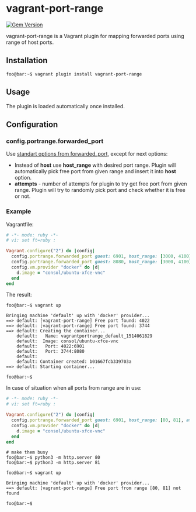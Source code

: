 # vagrant-port-range

[![Gem Version](https://badge.fury.io/rb/vagrant-port-range.svg)](https://badge.fury.io/rb/vagrant-port-range)

vagrant-port-range is a Vagrant plugin for mapping forwarded ports using range of host ports.

## Installation

```console
foo@bar:~$ vagrant plugin install vagrant-port-range
```

## Usage

The plugin is loaded automatically once installed.

## Configuration

### config.portrange.forwarded_port

Use [standart options from forwarded_port](https://www.vagrantup.com/docs/networking/forwarded_ports.html), except for next options:
* Instead of **host** use **host_range** with desired port range. Plugin will automatically pick free port from given range and insert it into **host** option.
* **attempts** - number of attempts for plugin to try get free port from given range. Plugin will try to randomly pick port and check whether it is free or not.

### Example

Vagrantfile:

```ruby
# -*- mode: ruby -*-
# vi: set ft=ruby :

Vagrant.configure("2") do |config|
  config.portrange.forwarded_port guest: 6901, host_range: [3000, 4100], attempts: 10
  config.portrange.forwarded_port guest: 8080, host_range: [3000, 4100], attempts: 10
  config.vm.provider "docker" do |d|
    d.image = "consol/ubuntu-xfce-vnc"
  end
end

```

The result:

```console
foo@bar:~$ vagrant up

Bringing machine 'default' up with 'docker' provider...
==> default: [vagrant-port-range] Free port found: 4022
==> default: [vagrant-port-range] Free port found: 3744
==> default: Creating the container...
    default:   Name: vagrantportrange_default_1514061829
    default:  Image: consol/ubuntu-xfce-vnc
    default:   Port: 4022:6901
    default:   Port: 3744:8080
    default:  
    default: Container created: b01667fcb339703a
==> default: Starting container...

foo@bar:~$
```

In case of situation when all ports from range are in use:

```ruby
# -*- mode: ruby -*-
# vi: set ft=ruby :

Vagrant.configure("2") do |config|
  config.portrange.forwarded_port guest: 6901, host_range: [80, 81], attempts: 10
  config.vm.provider "docker" do |d|
    d.image = "consol/ubuntu-xfce-vnc"
  end
end

```

```console
# make them busy
foo@bar:~$ python3 -m http.server 80
foo@bar:~$ python3 -m http.server 81

foo@bar:~$ vagrant up

Bringing machine 'default' up with 'docker' provider...
==> default: [vagrant-port-range] Free port from range [80, 81] not found

foo@bar:~$
```
